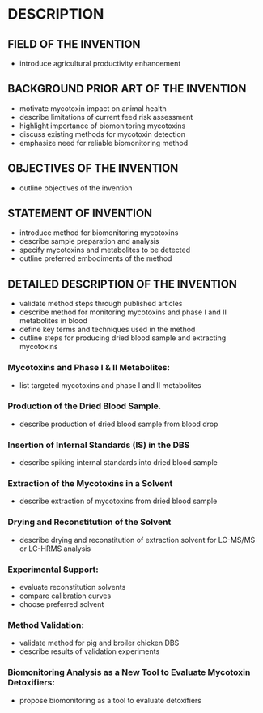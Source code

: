 # DESCRIPTION

## FIELD OF THE INVENTION

- introduce agricultural productivity enhancement

## BACKGROUND PRIOR ART OF THE INVENTION

- motivate mycotoxin impact on animal health
- describe limitations of current feed risk assessment
- highlight importance of biomonitoring mycotoxins
- discuss existing methods for mycotoxin detection
- emphasize need for reliable biomonitoring method

## OBJECTIVES OF THE INVENTION

- outline objectives of the invention

## STATEMENT OF INVENTION

- introduce method for biomonitoring mycotoxins
- describe sample preparation and analysis
- specify mycotoxins and metabolites to be detected
- outline preferred embodiments of the method

## DETAILED DESCRIPTION OF THE INVENTION

- validate method steps through published articles
- describe method for monitoring mycotoxins and phase I and II metabolites in blood
- define key terms and techniques used in the method
- outline steps for producing dried blood sample and extracting mycotoxins

### Mycotoxins and Phase I & II Metabolites:

- list targeted mycotoxins and phase I and II metabolites

### Production of the Dried Blood Sample.

- describe production of dried blood sample from blood drop

### Insertion of Internal Standards (IS) in the DBS

- describe spiking internal standards into dried blood sample

### Extraction of the Mycotoxins in a Solvent

- describe extraction of mycotoxins from dried blood sample

### Drying and Reconstitution of the Solvent

- describe drying and reconstitution of extraction solvent for LC-MS/MS or LC-HRMS analysis

### Experimental Support:

- evaluate reconstitution solvents
- compare calibration curves
- choose preferred solvent

### Method Validation:

- validate method for pig and broiler chicken DBS
- describe results of validation experiments

### Biomonitoring Analysis as a New Tool to Evaluate Mycotoxin Detoxifiers:

- propose biomonitoring as a tool to evaluate detoxifiers

